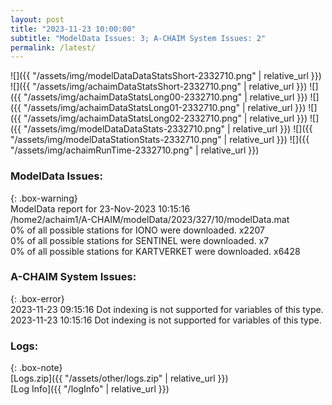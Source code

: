 ```yaml
---
layout: post
title: "2023-11-23 10:00:00"
subtitle: "ModelData Issues: 3; A-CHAIM System Issues: 2"
permalink: /latest/
---
```


![]({{ "/assets/img/modelDataDataStatsShort-2332710.png" | relative_url }})
![]({{ "/assets/img/achaimDataStatsShort-2332710.png" | relative_url }})
![]({{ "/assets/img/achaimDataStatsLong00-2332710.png" | relative_url }})
![]({{ "/assets/img/achaimDataStatsLong01-2332710.png" | relative_url }})
![]({{ "/assets/img/achaimDataStatsLong02-2332710.png" | relative_url }})
![]({{ "/assets/img/modelDataDataStats-2332710.png" | relative_url }})
![]({{ "/assets/img/modelDataStationStats-2332710.png" | relative_url }})
![]({{ "/assets/img/achaimRunTime-2332710.png" | relative_url }})


### ModelData Issues:  
  
{: .box-warning}  
 ModelData report for 23-Nov-2023 10:15:16   
 /home2/achaim1/A-CHAIM/modelData/2023/327/10/modelData.mat   
 0% of all possible stations for IONO were downloaded. x2207   
 0% of all possible stations for SENTINEL were downloaded. x7   
 0% of all possible stations for KARTVERKET were downloaded. x6428   
  
### A-CHAIM System Issues:  
  
{: .box-error}  
2023-11-23 09:15:16 Dot indexing is not supported for variables of this type.  
2023-11-23 10:15:16 Dot indexing is not supported for variables of this type.  

### Logs:  
  
{: .box-note}  
[Logs.zip]({{ "/assets/other/logs.zip" | relative_url }})  
[Log Info]({{ "/logInfo" | relative_url }})  
